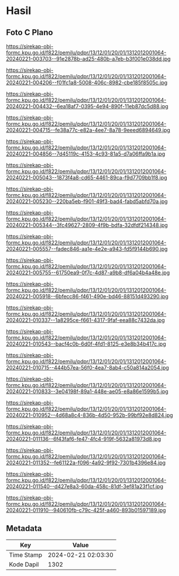# Hasil

## Foto C Plano

https://sirekap-obj-formc.kpu.go.id/f822/pemilu/pdpr/13/12/01/20/01/1312012001064-20240221-003703--91e2878b-ad25-480b-a7eb-b3f001e038dd.jpg

https://sirekap-obj-formc.kpu.go.id/f822/pemilu/pdpr/13/12/01/20/01/1312012001064-20240221-004206--f01fc1a8-5008-406c-8982-cbe185f8505c.jpg

https://sirekap-obj-formc.kpu.go.id/f822/pemilu/pdpr/13/12/01/20/01/1312012001064-20240221-004432--6ea18af7-0395-4e94-890f-11eb87dc5d88.jpg

https://sirekap-obj-formc.kpu.go.id/f822/pemilu/pdpr/13/12/01/20/01/1312012001064-20240221-004715--fe38a77c-e82a-4ee7-8a78-9eeed6894649.jpg

https://sirekap-obj-formc.kpu.go.id/f822/pemilu/pdpr/13/12/01/20/01/1312012001064-20240221-004856--7d45119c-4153-4c93-81a5-d7a06ffa9b1a.jpg

https://sirekap-obj-formc.kpu.go.id/f822/pemilu/pdpr/13/12/01/20/01/1312012001064-20240221-005043--1873f4a8-cd65-4461-89ca-f9d7709bb1f8.jpg

https://sirekap-obj-formc.kpu.go.id/f822/pemilu/pdpr/13/12/01/20/01/1312012001064-20240221-005230--220ba5eb-f901-49f3-bad4-fabd5abfd70a.jpg

https://sirekap-obj-formc.kpu.go.id/f822/pemilu/pdpr/13/12/01/20/01/1312012001064-20240221-005344--3fc49627-2809-4f9b-bdfa-32dfdf214348.jpg

https://sirekap-obj-formc.kpu.go.id/f822/pemilu/pdpr/13/12/01/20/01/1312012001064-20240221-005557--fadec846-aa1e-4e2e-a943-fd5f9144b690.jpg

https://sirekap-obj-formc.kpu.go.id/f822/pemilu/pdpr/13/12/01/20/01/1312012001064-20240221-005755--61750ea9-0f7c-4d87-a9b8-df6a04b4a48e.jpg

https://sirekap-obj-formc.kpu.go.id/f822/pemilu/pdpr/13/12/01/20/01/1312012001064-20240221-005918--6bfecc86-f461-490e-bd46-88151d493290.jpg

https://sirekap-obj-formc.kpu.go.id/f822/pemilu/pdpr/13/12/01/20/01/1312012001064-20240221-010337--1a8295ce-f661-4317-9faf-eea88c7432da.jpg

https://sirekap-obj-formc.kpu.go.id/f822/pemilu/pdpr/13/12/01/20/01/1312012001064-20240221-010543--bacf4c0b-6d0f-4fd1-8125-e3e8b34b417c.jpg

https://sirekap-obj-formc.kpu.go.id/f822/pemilu/pdpr/13/12/01/20/01/1312012001064-20240221-010715--444b57ea-56f0-4ea7-8ab4-c50a814a2054.jpg

https://sirekap-obj-formc.kpu.go.id/f822/pemilu/pdpr/13/12/01/20/01/1312012001064-20240221-010833--3e04198f-89a1-448e-ae05-e8a86e1599b5.jpg

https://sirekap-obj-formc.kpu.go.id/f822/pemilu/pdpr/13/12/01/20/01/1312012001064-20240221-010952--4d68a8c4-836b-4d50-952b-99bf92e8d824.jpg

https://sirekap-obj-formc.kpu.go.id/f822/pemilu/pdpr/13/12/01/20/01/1312012001064-20240221-011136--6f43faf6-fe47-4fc4-919f-5632a81973d8.jpg

https://sirekap-obj-formc.kpu.go.id/f822/pemilu/pdpr/13/12/01/20/01/1312012001064-20240221-011352--fe61122a-f096-4a92-9f92-7301b4396e84.jpg

https://sirekap-obj-formc.kpu.go.id/f822/pemilu/pdpr/13/12/01/20/01/1312012001064-20240221-011540--d427e8a3-60da-458c-81df-3ef81a23f1cf.jpg

https://sirekap-obj-formc.kpu.go.id/f822/pemilu/pdpr/13/12/01/20/01/1312012001064-20240221-011910--940610fb-c79c-425f-a460-893b01597189.jpg


## Metadata

| Key        | Value               |
| ---------- | ------------------- |
| Time Stamp | 2024-02-21 02:03:30 |
| Kode Dapil | 1302                |



